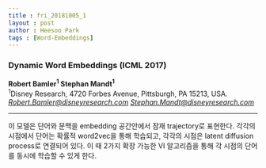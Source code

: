 ```yaml
---
title : fri_20181005_1
layout : post
author : Heesoo Park
tags : [Word-Embeddings]
---
```


<h3>Dynamic Word Embeddings (ICML 2017)  </h3>


<p>

<b>Robert Bamler<sup>1</sup>  Stephan Mandt<sup>1</sup></b><br/>
<sup>1</sup>Disney Research, 4720 Forbes Avenue, Pittsburgh, PA 15213, USA.<br/>
<em>Robert.Bamler@disneyresearch.com  Stephan.Mandt@disneyresearch.com</em>



</p>

<hr />
<p>
이 모델은 단어와 문맥을 embedding 공간안에서 잠재 trajectory로 표현한다. 각각의 시점에서 단어는 확률적 word2vec을 통해 학습되고, 각각의 시점은 latent diffusion process로 연결되어 있다. 이 때 2가지 확장 가능한 VI 알고리즘을 통해 각 시점의 단어를 동시에 학습할 수 있게 한다.
</p>